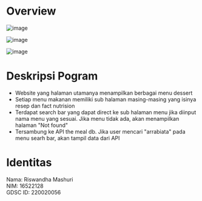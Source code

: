 # Overview
![image](https://github.com/user-attachments/assets/fa94e579-8be2-469a-96c1-2d7253a9b108)

![image](https://github.com/user-attachments/assets/e1d855b2-defe-4ebc-b843-0c6181869f73)

![image](https://github.com/user-attachments/assets/4dafddd2-2891-445e-863e-e23cf5e8ebf1)


# Deskripsi Pogram
- Website yang halaman utamanya menampilkan berbagai menu dessert
- Setiap menu makanan memiliki sub halaman masing-masing yang isinya resep dan fact nutrision
- Terdapat search bar yang dapat direct ke sub halaman menu jika diinput nama menu yang sesuai. Jika menu tidak ada, akan menampilkan halaman "Not found"
- Tersambung ke API the meal db. Jika user mencari "arrabiata" pada menu searh bar, akan tampil data dari API

# Identitas
Nama: Riswandha Mashuri <br>
NIM: 16522128 <br>
GDSC ID: 220020056
